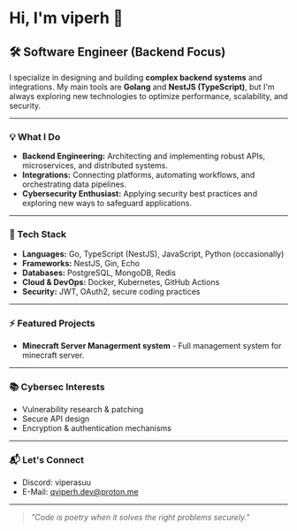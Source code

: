 # Hi, I'm viperh 👋

## 🛠️ Software Engineer (Backend Focus)

I specialize in designing and building **complex backend systems** and integrations. My main tools are **Golang** and **NestJS (TypeScript)**, but I'm always exploring new technologies to optimize performance, scalability, and security.

---

### 💡 What I Do

- **Backend Engineering:** Architecting and implementing robust APIs, microservices, and distributed systems.
- **Integrations:** Connecting platforms, automating workflows, and orchestrating data pipelines.
- **Cybersecurity Enthusiast:** Applying security best practices and exploring new ways to safeguard applications.

---

### 🚀 Tech Stack

- **Languages:** Go, TypeScript (NestJS), JavaScript, Python (occasionally)
- **Frameworks:** NestJS, Gin, Echo
- **Databases:** PostgreSQL, MongoDB, Redis
- **Cloud & DevOps:** Docker, Kubernetes, GitHub Actions
- **Security:** JWT, OAuth2, secure coding practices

---

### ⚡ Featured Projects

- **Minecraft Server Managerment system** - Full management system for minecraft server.

---

### 📚 Cybersec Interests

- Vulnerability research & patching
- Secure API design
- Encryption & authentication mechanisms

---

### 📬 Let's Connect

- Discord: viperasuu
- E-Mail: qviperh.dev@proton.me

---

> _"Code is poetry when it solves the right problems securely."_
